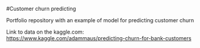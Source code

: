 #Customer churn predicting  

Portfolio repository with an example of model for predicting customer churn

Link to data on the kaggle.com: https://www.kaggle.com/adammaus/predicting-churn-for-bank-customers